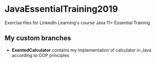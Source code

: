 # JavaEssentialTraining2019
Exercise files for LinkedIn Learning's course Java 11+ Essential Training

## My custom branches
* **ExentedCalculator** contains my implementation of calculator in Java according to OOP principles
